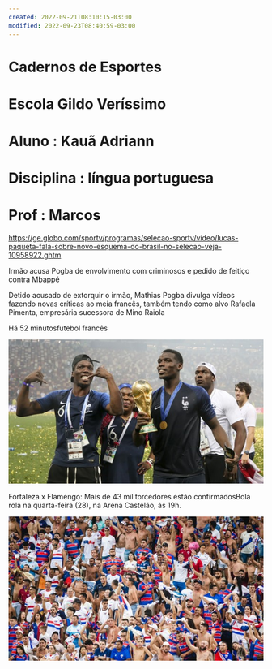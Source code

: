 ```yaml
---
created: 2022-09-21T08:10:15-03:00
modified: 2022-09-23T08:40:59-03:00
---
```


# Cadernos de Esportes

# Escola Gildo Veríssimo 

# Aluno : Kauã Adriann 

# Disciplina : língua portuguesa

# Prof : Marcos



https://ge.globo.com/sportv/programas/selecao-sportv/video/lucas-paqueta-fala-sobre-novo-esquema-do-brasil-no-selecao-veja-10958922.ghtm


Irmão acusa Pogba de envolvimento com criminosos e pedido de feitiço contra Mbappé



Detido acusado de extorquir o irmão, Mathias Pogba divulga vídeos fazendo novas críticas ao meia francês, também tendo como alvo Rafaela Pimenta, empresária sucessora de Mino Raiola

Há 52 minutosfutebol francês



![Image](./663c41170301e629c6bb325c7bf149db.jpg) 



Fortaleza x Flamengo: Mais de 43 mil torcedores estão confirmadosBola rola na quarta-feira (28), na Arena Castelão, às 19h.


![Image](./2b426f2bbdda950411cc18f117716707.jpg)
